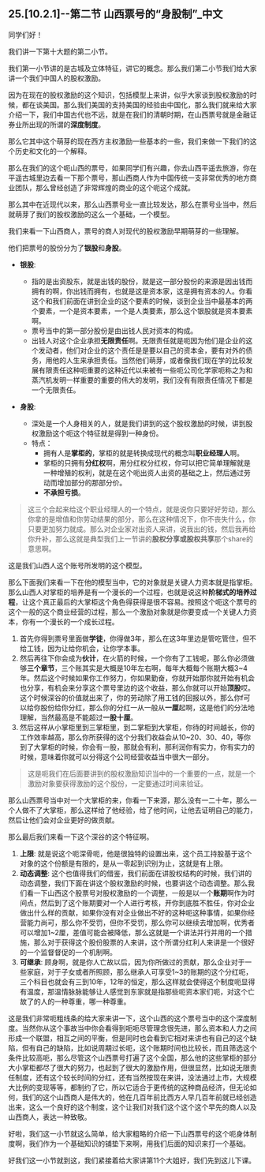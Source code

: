 ##  25.[10.2.1]--第二节 山西票号的“身股制”_中文

同学们好！

我们讲一下第十大题的第二小节。

我们第一小节讲的是古城及立体特征，讲它的概念。那么我们第二小节我们给大家讲一个我们中国人的股权激励。

因为在现在的股权激励的这个知识，包括模型上来讲，似乎大家谈到股权激励的时候，都在谈美国。那么我们美国的支持美国的经验由中国化，那么我们就来给大家介绍一下，我们中国古代也不远，就是在我们的清朝时期，在山西票号就是金融证券业所出现的所谓的**深度制度**。

那么它其中这个萌芽的现在西方主权激励一些基本的一些，我们来做一下我们的这个历史和文化的一个解释。

那么在我们的这个呃山西的票号，如果同学们有兴趣，你去山西平遥去旅游，你在平遥古城里边去看一下那个票号，那山西商人作为中国传统一支非常优秀的地方商业团队，那么曾经创造了非常辉煌的商业的这个呃这个成就。

那么其中在近现代以来，那么山西票号业一直比较发达，那么在票号业当中，然后就萌芽了我们的股权激励的这么一个基础，一个模型。

我们来看一下山西商人，票号的商人对现代的股权激励早期萌芽的一些理解。

他们把票号的股份分为了**银股**和**身股**。

*   **银股**: 
    *   指的是出资股东，就是出钱的股份，就是这一部分股份的来源是因出钱而拥有的啊，你出钱而拥有，也就是这是资本家，这是拥有资本的人。你看这个和我们前面在讲到企业的这个要素的时候，谈到企业当中最基本的两个要素，一个是资本要素，一个是人类要素，那么这个银股就是资本要素啊。
    *   票号当中的第一部分股份是由出钱人民对资本的构成。
    *   出钱人对这个企业承担**无限责任**啊。无限责任就是呃因为他们是企业的这个发动者，他们对企业的这个责任是是要以自己的资本金，要有对外的债务，用他的人生来承担责任。当然他们萌芽，或者像我们现在学的比较发展有限责任这种呃重要的这种近代以来被有一些呃公司化学家呃称之为和蒸汽机发明一样重要的重要的伟大的发明，我们没有有限责任情况下都是一个无限责任。

*   **身股**:
    *   深处是一个人身相关的人，就是我们讲到的这个股权激励的时候，讲到股权激励这个呃这个特征就是得到一种身份。
    *   特点：
        *   拥有人是**掌柜的**，掌柜的就是转换成现代的概念叫**职业经理人**啊。
        *   掌柜的只拥有**分红权**啊，用分红权分红权，你可以把它简单理解就是一种增殖的权利，就是在这个呃出资人出资的基础之上，然后通过劳动而增加部分的那部分价。
        *   **不承担亏损**。

> 这三个合起来给这个职业经理人的一个特点，就是说你只要好好劳动，那么你拿的是增值和你劳动结果的部分，那么在这种情况下，你不丧失什么，你只要更加努力就成。那么对企业家对出资人来讲，说我出的钱，然后我再给你升补，那么这就是典型我们上一节讲的**股权分享或股权共享**那个share的意思啊。

这是我们山西人这个账号所发明的这个模型。

那么下面我们来看一下在他的模型当中，它的对象就是关键人力资本就是指掌柜。那么山西人对掌柜的培养是有一个漫长的一个过程，也就是说这种**阶梯式的培养过程**，让这个真正最后的大掌柜这个角色得获得是很不容易。按照这个呃这个票号的这个一般的这个商业经营的过程，那么一个激励对象就是你要变成一个关键人力资本，你有一个漫长的一个成长过程。

1.  首先你得到票号里面做**学徒**，你得做3年，那么在这3年里边是管吃管住，但不给工钱，因为让给你机会，让你学本事。
2.  然后再往下你会成为**伙计**，在火箭的时候，一个你有了工钱呢，那么你必须做够**三个章节**，三个账其实是大概是10年左右啊，每年大概每个账期大概3~4年。然后这个时候如果你工作努力，你如果勤奋，你就开始那你就开始有机会也分享，有机会来分享这个票号里边的这个收益，那么你就可以开始**顶股**哎。这个时候深谷的价值就出来了，你的劳动除了用工钱的回报以外，那么你f可以给你股份给你分红，那么你的分红一从一般从**一厘**起啊，这是他们的分法地理解，当然最高是不能超过**一股十厘**。
3.  然后这样从小掌柜里到三掌柜里，到二掌柜到大掌柜，你待的时间越长，你的工作效率越高，那么你所获得的这个分我们收益会从10~20、30、40，等你到了大掌柜的时候，你会有一股，那就会有利，那利润你有实力，你有实力的时候，意味着你就可以分得这个公司经营收益当中很大一部分。

> 这是呃我们在后面要讲到的股权激励知识当中的一个重要的一点，就是一个激励对象要获得激励的这个股份，一定要通过时间来验证。 

那么山西票号当中对一个大掌柜的来，你看一下来源，那么没有一二十年，那么一个人做不了大掌柜，那么这样给了他经验，给了他时间，让他去证明自己的能力，然后让他们会对企业更好的做贡献。

那么最后我们来看一下这个深谷的这个特征啊。

1.  **上限**: 就是说这个呃深骨呃，他是很独特的设置出来，这个员工持股基于这个对象的这个份额是有限的，是从一零起到识别为止，这就是有上限。
2.  **动态调整**: 这个也值得我们的借鉴，我们前面在讲股权结构的时候，我们讲的动态调整，我们下面在讲这个股权激励的时候，也要讲这个动态调整。那么我们看一下山西这个股票号对股权激励的一个调整，一般是以一个**账期**啊作为时间点，然后到了这个账期要对一个人进行考核，开你到底胜不胜任，你对企业做出什么样的贡献，如果你没有对企业做出不好的这种呃这种事情，如果你经营能力尚可，那么你不受罚，但你不受罚，那么你可以继续去增加啊，优秀者可以增加1~2厘，差值可能会被降低，那么这就是一个讲法并行并用的一个措施，那么对于获得这个股份股票的人来讲，这个所谓分红利人来讲是一个很好的一个监督督促的一个机制啊。
3.  **可继承**: 顾身啊，就是你人亡故以后，因为你所做过的贡献，那么企业对于一些家庭，对于子女或者所照顾，那么继承人可享受1~3的账期的这个分红呃，三个科目也就会有三到10年，12年的恒定，那么这样就会使得这个制度呃显得有温度，那温情脉脉能够让人感觉到东家就是指那些呃资本家们呃，对这个亡故了的人的一种尊重，哪一种尊重。

这是我们非常呃粗线条的给大家来讲一下，这个山西的这个票号当中的这个深度制度。当然你从这个事故当中你会看得到呃呃尽管理念很先进，那么资本和人力之间形成一个联盟，相互之间的平衡，但是同时也会看到它相对来讲也有自己的这个缺陷，但有自己的缺陷，比如说周期过长呃，这个账期时间也比较长，而且筛选这个条件比较高呃，那么尽管这个山西票号打遍了这个全国，那么他的这些掌柜的部分大小掌柜都尽了很大的努力，也起到了很大的激励作用，但很显然，比如说无限责任制度，还有这个较长时间的分红，还有当然按现在来讲，没法通过上市，大规模大比例的变现等等，都制约了它，所以它适合于更传统的这种商品经济，但无论如何，我们的这个山西商人是伟大的，他在几百年前比西方人早几百年前就已经创造出来，这么一个良好的这个制度，这个让我们对我们这个这个这个早先的商人以及山西商人，表达一种致敬。

好啦，我们这一小节就这么简单，给大家粗略的介绍一下山西票号的这个呃身体制度啊，我们作为一个基础知识的铺垫下来啊，用我们后面的知识来打一个基础。

好我们这一小节就到这，我们紧接着给大家讲第11个大姐好，我们先到这儿下课。
